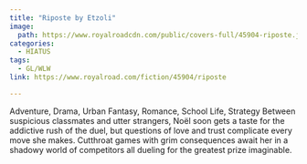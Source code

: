 ```yaml
---
title: "Riposte by Etzoli"
image:
  path: https://www.royalroadcdn.com/public/covers-full/45904-riposte.jpg
categories:
  - HIATUS
tags:
  - GL/WLW
link: https://www.royalroad.com/fiction/45904/riposte

---
```

Adventure, Drama, Urban Fantasy, Romance, School Life, Strategy
Between suspicious classmates and utter strangers, Noël soon gets a taste for the addictive rush of the duel, but questions of love and trust complicate every move she makes. Cutthroat games with grim consequences await her in a shadowy world of competitors all dueling for the greatest prize imaginable.
